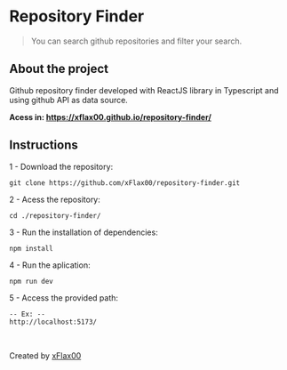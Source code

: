 # Repository Finder
> You can search github repositories and filter your search.

## About the project
Github repository finder developed with ReactJS library in Typescript and using github API as data source.

<b>Acess in: https://xflax00.github.io/repository-finder/</b>

## Instructions

1 - Download the repository:
```
git clone https://github.com/xFlax00/repository-finder.git
```

2 - Acess the repository:
```
cd ./repository-finder/
```

3 - Run the installation of dependencies:
```
npm install
```

4 - Run the aplication:
```
npm run dev
```

5 - Access the provided path:
```
-- Ex: --
http://localhost:5173/
```

<br>

Created by [xFlax00](https://github.com/xflax00)